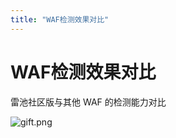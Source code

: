 ```yaml
---
title: "WAF检测效果对比"
---
```


# WAF检测效果对比

雷池社区版与其他 WAF 的检测能力对比

![gift.png](/images/docs/sample-screenshot.png)
